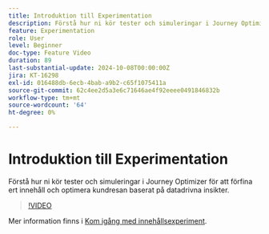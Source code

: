 ```yaml
---
title: Introduktion till Experimentation
description: Förstå hur ni kör tester och simuleringar i Journey Optimizer för att förfina ert innehåll och optimera kundresan baserat på datadrivna insikter.
feature: Experimentation
role: User
level: Beginner
doc-type: Feature Video
duration: 89
last-substantial-update: 2024-10-08T00:00:00Z
jira: KT-16298
exl-id: 016488db-6ecb-4bab-a9b2-c65f1075411a
source-git-commit: 62c4ee2d5a3e6c71646ae4f92eeee0491846832b
workflow-type: tm+mt
source-wordcount: '64'
ht-degree: 0%

---
```


# Introduktion till Experimentation

Förstå hur ni kör tester och simuleringar i Journey Optimizer för att förfina ert innehåll och optimera kundresan baserat på datadrivna insikter.

>[!VIDEO](https://video.tv.adobe.com/v/3434963/?learn=on)

Mer information finns i [Kom igång med innehållsexperiment](https://experienceleague.adobe.com/sv/docs/journey-optimizer/using/content-management/content-experiment/get-started-experiment).
